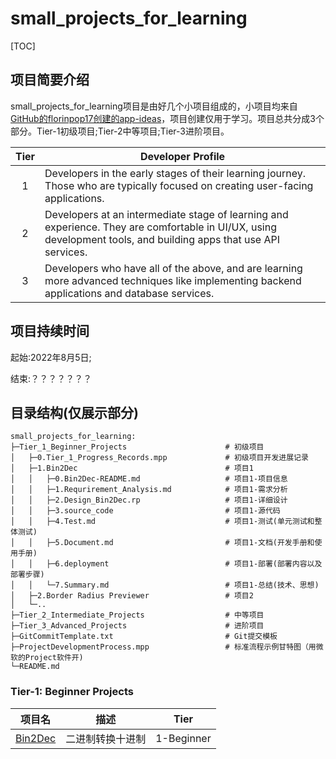 # small_projects_for_learning

[TOC]

## 项目简要介绍

small_projects_for_learning项目是由好几个小项目组成的，小项目均来自[GitHub的florinpop17创建的app-ideas](https://github.com/florinpop17/app-ideas.git)，项目创建仅用于学习。项目总共分成3个部分。Tier-1初级项目;Tier-2中等项目;Tier-3进阶项目。

| Tier | Developer Profile                                                                                                                                                |
| :--: | ---------------------------------------------------------------------------------------------------------------------------------------------------------------- |
|  1   | Developers in the early stages of their learning journey. Those who are typically focused on creating user-facing applications.                                  |
|  2   | Developers at an intermediate stage of learning and experience. They are comfortable in UI/UX, using development tools, and building apps that use API services. |
|  3   | Developers who have all of the above, and are learning more advanced techniques like implementing backend applications and database services.                    |

## 项目持续时间

起始:2022年8月5日;

结束:？？？？？？？

## 目录结构(仅展示部分)

```
small_projects_for_learning:
├─Tier_1_Beginner_Projects						# 初级项目
│	├─0.Tier_1_Progress_Records.mpp				# 初级项目开发进展记录
│   ├─1.Bin2Dec									# 项目1
│	│	├─0.Bin2Dec-README.md					# 项目1-项目信息
│	│	├─1.Requrirement_Analysis.md			# 项目1-需求分析
│	│	├─2.Design_Bin2Dec.rp					# 项目1-详细设计
│	│	├─3.source_code							# 项目1-源代码
│	│	├─4.Test.md								# 项目1-测试(单元测试和整体测试)
│	│	├─5.Document.md							# 项目1-文档(开发手册和使用手册)
│	│	├─6.deployment							# 项目1-部署(部署内容以及部署步骤)
│	│	└─7.Summary.md							# 项目1-总结(技术、思想)
│	├─2.Border Radius Previewer					# 项目2
│	└─..
├─Tier_2_Intermediate_Projects					# 中等项目
├─Tier_3_Advanced_Projects						# 进阶项目
├─GitCommitTemplate.txt							# Git提交模板
├─ProjectDevelopmentProcess.mpp					# 标准流程示例甘特图（用微软的Project软件开)
└─README.md
```


### Tier-1: Beginner Projects

|                            项目名                            |       描述       |    Tier    |
| :----------------------------------------------------------: | :--------------: | :--------: |
| [Bin2Dec](./Tier_1_Beginner_Projects/1.Bin2Dec/0.Bin2Dec-README.md) | 二进制转换十进制 | 1-Beginner |

